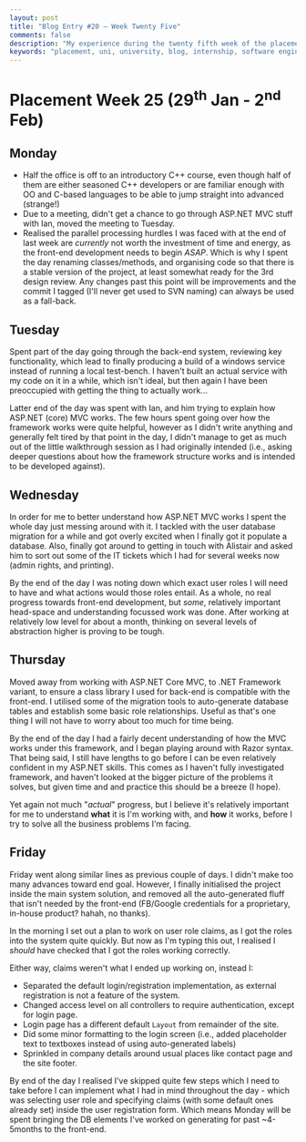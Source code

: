 ```yaml
---
layout: post
title: "Blog Entry #20 – Week Twenty Five"
comments: false
description: "My experience during the twenty fifth week of the placement"
keywords: "placement, uni, university, blog, internship, software engineering, software development, week twenty five, software development life cycle, c#, asp.net, mvc, model view controller, razor, user roles, user role based authentication, claims based authorization"
---
```


# Placement Week 25 (29<sup>th</sup> Jan - 2<sup>nd</sup> Feb)
## Monday

- Half the office is off to an introductory C++ course, even though half of them are either seasoned C++ developers or are familiar enough with OO and C-based languages to be able to jump straight into advanced (strange!)
- Due to a meeting, didn't get a chance to go through ASP.NET MVC stuff with Ian, moved the meeting to Tuesday.
- Realised the parallel processing hurdles I was faced with at the end of last week are *currently* not worth the investment of time and energy, as the front-end development needs to begin *ASAP*. Which is why I spent the day renaming classes/methods, and organising code so that there is a stable version of the project, at least somewhat ready for the 3rd design review. Any changes past this point will be improvements and the commit I tagged (I'll never get used to SVN naming) can always be used as a fall-back.

## Tuesday
Spent part of the day going through the back-end system, reviewing key functionality, which lead to finally producing a build of a windows service instead of running a local test-bench. I haven't built an actual service with my code on it in a while, which isn't ideal, but then again I have been preoccupied with getting the thing to actually work...

Latter end of the day was spent with Ian, and him trying to explain how ASP.NET (core) MVC works. The few hours spent going over how the framework works were quite helpful, however as I didn't write anything and generally felt tired by that point in the day, I didn't manage to get as much out of the little walkthrough session as I had originally intended (i.e., asking deeper questions about how the framework structure works and is intended to be developed against).

## Wednesday
In order for me to better understand how ASP.NET MVC works I spent the whole day just messing around with it. I tackled with the user database migration for a while and got overly excited when I finally got it populate a database. Also, finally got around to getting in touch with Alistair and asked him to sort out some of the IT tickets which I had for several weeks now (admin rights, and printing).

By the end of the day I was noting down which exact user roles I will need to have and what actions would those roles entail. As a whole, no real progress towards front-end development, but *some*, relatively important head-space and understanding focussed work was done. After working at relatively low level for about a month, thinking on several levels of abstraction higher is proving to be tough.

## Thursday
Moved away from working with ASP.NET Core MVC, to .NET Framework variant, to ensure a class library I used for back-end is compatible with the front-end. I utilised some of the migration tools to auto-generate database tables and establish some basic role relationships. Useful as that's one thing I will not have to worry about too much for time being.

By the end of the day I had a fairly decent understanding of how the MVC works under this framework, and I began playing around with Razor syntax. That being said, I still have lengths to go before I can be even relatively confident in my ASP.NET skills. This comes as I haven't fully investigated framework, and haven't looked at the bigger picture of the problems it solves, but given time and and practice this should be a breeze (I hope).

Yet again not much "*actual*" progress, but I believe it's relatively important for me to understand __what__ it is I'm working with, and __how__ it works, before I try to solve all the business problems I'm facing.

## Friday
Friday went along similar lines as previous couple of days. I didn't make too many advances toward end goal. However, I finally initialised the project inside the main system solution, and removed all the auto-generated fluff that isn't needed by the front-end (FB/Google credentials for a proprietary, in-house product? hahah, no thanks).

In the morning I set out a plan to work on user role claims, as I got the roles into the system quite quickly. But now as I'm typing this out, I realised I *should* have checked that I got the roles working correctly.

Either way, claims weren't what I ended up working on, instead I:

- Separated the default login/registration implementation, as external registration is not a feature of the system.
- Changed access level on all controllers to require authentication, except for login page.
- Login page has a different default `Layout` from remainder of the site.
- Did some minor formatting to the login screen (i.e., added placeholder text to textboxes instead of using auto-generated labels)
- Sprinkled in company details around usual places like contact page and the site footer.

By end of the day I realised I've skipped quite few steps which I need to take before I can implement what I had in mind throughout the day - which was selecting user role and specifying claims (with some default ones already set) inside the user registration form. Which means Monday will be spent bringing the DB elements I've worked on generating for past ~4-5months to the front-end.
